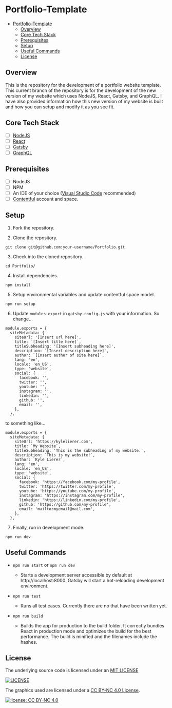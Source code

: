 # Portfolio-Template

- [Portfolio-Template](#portfolio-template)
  - [Overview](#overview)
  - [Core Tech Stack](#core-tech-stack)
  - [Prerequisites](#prerequisites)
  - [Setup](#setup)
  - [Useful Commands](#useful-commands)
  - [License](#license)

<a name="overview"/></a>

## Overview

This is the repository for the development of a portfolio website template. This current branch of the repository is for the development of the new version of my website which uses NodeJS, React, Gatsby, and GraphQL. I have also provided information how this new version of my website is built and how you can setup and modify it as you see fit.

<a name="tech"/></a>

## Core Tech Stack

- [ ] [NodeJS](https://nodejs.org/)
- [ ] [React](https://reactjs.org/)
- [ ] [Gatsby](https://www.gatsbyjs.com/)
- [ ] [GraphQL](https://graphql.org/)

<a name="prereq"/></a>

## Prerequisites

- [ ] NodeJS
- [ ] NPM
- [ ] An IDE of your choice ([Visual Studio Code](https://code.visualstudio.com/) recommended)
- [ ] [Contentful](https://www.contentful.com/) account and space.

<a name="setup"/></a>

## Setup

1. Fork the repository.
   
2. Clone the repository.

```
git clone git@github.com:your-username/Portfolio.git
```

3. Check into the cloned repository.

```
cd Portfolio/
```

4. Install dependencies.

```
npm install
```

5. Setup environmental variables and update contentful space model.

```
npm run setup
```

6. Update `modules.export` in `gatsby-config.js` with your information. So change...
```
module.exports = {
  siteMetadata: {
    siteUrl: '[Insert url here]',
    title: `[Insert title here]`,
    titleSubheading: '[Insert subheading here]',
    description: `[Insert description here]`,
    author: `[Insert author of site here]`,
    lang: 'en',
    locale: 'en_US',
    type: 'website',
    social: {
      facebook: '',
      twitter: '',
      youtube: '',
      instagram: '',
      linkedin: '',
      github: '',
      email: '',
    },
  },
```
to something like...
```
module.exports = {
  siteMetadata: {
    siteUrl: 'https://kylelierer.com',
    title: `My Website`,
    titleSubheading: 'This is the subheading of my website.',
    description: `This is my website!`,
    author: `Kyle Lierer`,
    lang: 'en',
    locale: 'en_US',
    type: 'website',
    social: {
      facebook: 'https://facebook.com/my-profile',
      twitter: 'https://twitter.com/my-profile',
      youtube: 'https://youtube.com/my-profile',
      instagram: 'https://instagram.com/my-profile',
      linkedin: 'https://linkedin.com/my-profile',
      github: 'https://github.com/my-profile',
      email: 'mailto:myemail@mail.com',
    },
  },
```

7. Finally, run in development mode.

```
npm run dev
```

<a name="useful"/></a>

## Useful Commands

- `npm run start` or `npm run dev`

  - Starts a development server accessible by default at http://localhost:8000. Gatsby will start a hot-reloading development environment.

- `npm run test`

  - Runs all test cases. Currently there are no that have been written yet.

- `npm run build`
  - Builds the app for production to the build folder.
    It correctly bundles React in production mode and optimizes the build for the best performance. The build is minified and the filenames include the hashes.

<a name="license"/></a>

## License

The underlying source code is licensed under an [MIT LICENSE](LICENSE.md)

[![LICENSE](https://img.shields.io/github/license/Kyle-L/Kyle-L.github.io)](LICENSE.md)

The graphics used are licensed under a [CC BY-NC 4.0 License](https://licensebuttons.net/l/by-nc/4.0/80x15.png).

[![license: CC BY-NC 4.0](https://img.shields.io/badge/license-CC%20BY--NC%204.0-lightgrey.svg)](http://creativecommons.org/licenses/by-nc/4.0/)
